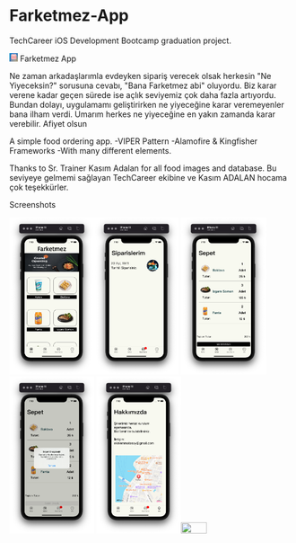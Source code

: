 # Farketmez-App
TechCareer iOS Development Bootcamp graduation project.



<img src="https://github.com/observer23/Farketmez-App/blob/main/Screenshots%26Video/Logo.png" width=3% height=3%> Farketmez App 

Ne zaman arkadaşlarımla evdeyken sipariş verecek olsak herkesin "Ne Yiyeceksin?" sorusuna cevabı, "Bana Farketmez abi" oluyordu. Biz karar verene kadar 
geçen sürede ise açlık seviyemiz çok daha fazla artıyordu. Bundan dolayı, uygulamamı geliştirirken ne yiyeceğine karar veremeyenler bana ilham verdi. 
Umarım herkes ne yiyeceğine en yakın zamanda karar verebilir. Afiyet olsun

A simple food ordering app.
-VIPER Pattern
-Alamofire & Kingfisher Frameworks
-With many different elements.

Thanks to Sr. Trainer Kasım Adalan for all food images and database.
Bu seviyeye gelmemi sağlayan TechCareer ekibine ve Kasım ADALAN hocama çok teşekkürler.

Screenshots 


<img src="https://github.com/observer23/Farketmez-App/blob/main/Screenshots%26Video/Anasayfa.png" width=30% height=30%><img src="https://github.com/observer23/Farketmez-App/blob/main/Screenshots%26Video/Siparislerim.png" width=30% height=30%>
<img src="https://github.com/observer23/Farketmez-App/blob/main/Screenshots%26Video/Sepet.png" width=30% height=30%><img src="https://github.com/observer23/Farketmez-App/blob/main/Screenshots%26Video/SiparisOnay.png" width=30% height=30%>
<img src="https://github.com/observer23/Farketmez-App/blob/main/Screenshots%26Video/Hakkımızda.png" width=30% height=30%><img src="https://github.com/observer23/Farketmez-App/blob/main/Screenshots%26Video/CanlıTakip.png" width=30% height=30%>
